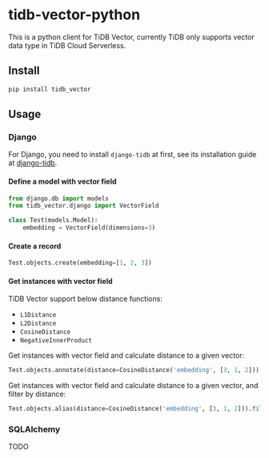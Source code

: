 # tidb-vector-python

This is a python client for TiDB Vector, currently TiDB only supports vector data type in TiDB Cloud Serverless.

## Install

```bash
pip install tidb_vector
```

## Usage

### Django

For Django, you need to install `django-tidb` at first, see its installation guide at [django-tidb](https://github.com/pingcap/django-tidb?tab=readme-ov-file#installation-guide).

#### Define a model with vector field

```python
from django.db import models
from tidb_vector.django import VectorField

class Test(models.Model):
    embedding = VectorField(dimensions=3)
```

#### Create a record

```python
Test.objects.create(embedding=[1, 2, 3])
```

#### Get instances with vector field

TiDB Vector support below distance functions:

- `L1Distance`
- `L2Distance`
- `CosineDistance`
- `NegativeInnerProduct`

Get instances with vector field and calculate distance to a given vector:

```python
Test.objects.annotate(distance=CosineDistance('embedding', [3, 1, 2]))
```

Get instances with vector field and calculate distance to a given vector, and filter by distance:

```python
Test.objects.alias(distance=CosineDistance('embedding', [3, 1, 2])).filter(distance__lt=5)
```

### SQLAlchemy

TODO
